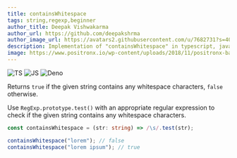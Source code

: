 ```yaml
---
title: containsWhitespace
tags: string,regexp,beginner
author_title: Deepak Vishwakarma
author_url: https://github.com/deepakshrma
author_image_url: https://avatars2.githubusercontent.com/u/7682731?s=400
description: Implementation of "containsWhitespace" in typescript, javascript and deno.
image: https://www.positronx.io/wp-content/uploads/2018/11/positronx-banner-1152-1.jpg
---
```


![TS](https://img.shields.io/badge/supports-typescript-blue.svg?style=flat-square)
![JS](https://img.shields.io/badge/supports-javascript-yellow.svg?style=flat-square)
![Deno](https://img.shields.io/badge/supports-deno-green.svg?style=flat-square)

Returns `true` if the given string contains any whitespace characters, `false` otherwise.

Use `RegExp.prototype.test()` with an appropriate regular expression to check if the given string contains any whitespace characters.

```ts title="typescript"
const containsWhitespace = (str: string) => /\s/.test(str);
```

```ts title="typescript"
containsWhitespace("lorem"); // false
containsWhitespace("lorem ipsum"); // true
```
